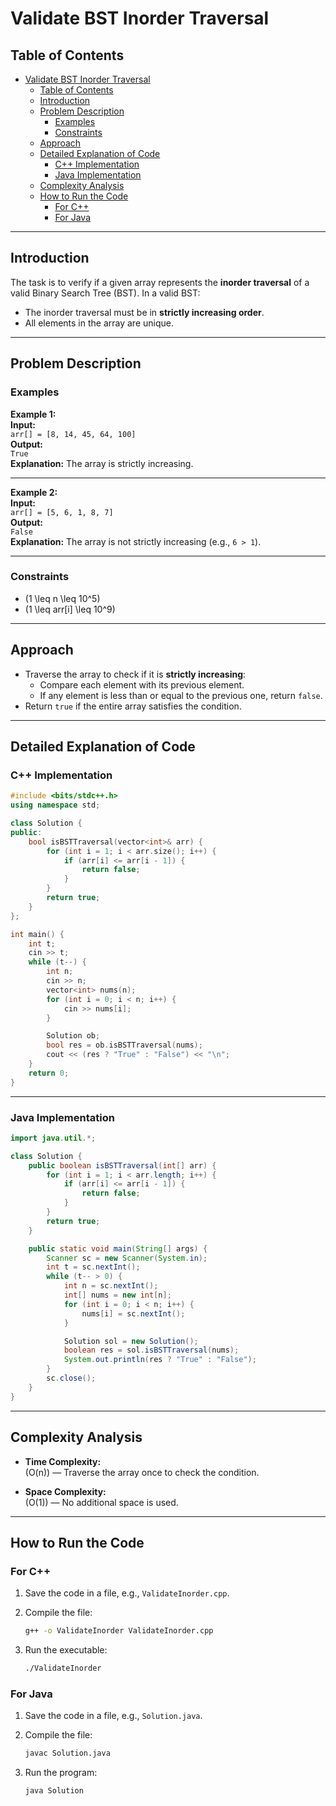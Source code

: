 # Validate BST Inorder Traversal

## Table of Contents

- [Validate BST Inorder Traversal](#validate-bst-inorder-traversal)
  - [Table of Contents](#table-of-contents)
  - [Introduction](#introduction)
  - [Problem Description](#problem-description)
    - [Examples](#examples)
    - [Constraints](#constraints)
  - [Approach](#approach)
  - [Detailed Explanation of Code](#detailed-explanation-of-code)
    - [C++ Implementation](#c-implementation)
    - [Java Implementation](#java-implementation)
  - [Complexity Analysis](#complexity-analysis)
  - [How to Run the Code](#how-to-run-the-code)
    - [For C++](#for-c)
    - [For Java](#for-java)

---

## Introduction

The task is to verify if a given array represents the **inorder traversal** of a valid Binary Search Tree (BST). In a valid BST:

- The inorder traversal must be in **strictly increasing order**.
- All elements in the array are unique.

---

## Problem Description

### Examples

**Example 1:**  
**Input:**  
`arr[] = [8, 14, 45, 64, 100]`  
**Output:**  
`True`  
**Explanation:** The array is strictly increasing.

---

**Example 2:**  
**Input:**  
`arr[] = [5, 6, 1, 8, 7]`  
**Output:**  
`False`  
**Explanation:** The array is not strictly increasing (e.g., `6 > 1`).

---

### Constraints

- \(1 \leq n \leq 10^5\)
- \(1 \leq arr[i] \leq 10^9\)

---

## Approach

- Traverse the array to check if it is **strictly increasing**:
  - Compare each element with its previous element.
  - If any element is less than or equal to the previous one, return `false`.
- Return `true` if the entire array satisfies the condition.

---

## Detailed Explanation of Code

### C++ Implementation

```cpp
#include <bits/stdc++.h>
using namespace std;

class Solution {
public:
    bool isBSTTraversal(vector<int>& arr) {
        for (int i = 1; i < arr.size(); i++) {
            if (arr[i] <= arr[i - 1]) {
                return false;
            }
        }
        return true;
    }
};

int main() {
    int t;
    cin >> t;
    while (t--) {
        int n;
        cin >> n;
        vector<int> nums(n);
        for (int i = 0; i < n; i++) {
            cin >> nums[i];
        }

        Solution ob;
        bool res = ob.isBSTTraversal(nums);
        cout << (res ? "True" : "False") << "\n";
    }
    return 0;
}
```

---

### Java Implementation

```java
import java.util.*;

class Solution {
    public boolean isBSTTraversal(int[] arr) {
        for (int i = 1; i < arr.length; i++) {
            if (arr[i] <= arr[i - 1]) {
                return false;
            }
        }
        return true;
    }

    public static void main(String[] args) {
        Scanner sc = new Scanner(System.in);
        int t = sc.nextInt();
        while (t-- > 0) {
            int n = sc.nextInt();
            int[] nums = new int[n];
            for (int i = 0; i < n; i++) {
                nums[i] = sc.nextInt();
            }

            Solution sol = new Solution();
            boolean res = sol.isBSTTraversal(nums);
            System.out.println(res ? "True" : "False");
        }
        sc.close();
    }
}
```

---

## Complexity Analysis

- **Time Complexity:**  
  \(O(n)\) — Traverse the array once to check the condition.

- **Space Complexity:**  
  \(O(1)\) — No additional space is used.

---

## How to Run the Code

### For C++

1. Save the code in a file, e.g., `ValidateInorder.cpp`.
2. Compile the file:

   ```bash
   g++ -o ValidateInorder ValidateInorder.cpp
   ```

3. Run the executable:

   ```bash
   ./ValidateInorder
   ```

### For Java

1. Save the code in a file, e.g., `Solution.java`.
2. Compile the file:

   ```bash
   javac Solution.java
   ```

3. Run the program:

   ```bash
   java Solution
   ```
